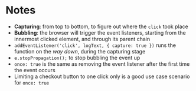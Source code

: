 # Notes

- **Capturing**: from top to bottom, to figure out where the `click` took place
- **Bubbling**: the browser will trigger the event listeners, starting from the innermost clicked element, and through its parent chain
- `addEventListener('click', logText, { capture: true })` runs the function on the *way down*, during the capturing stage
- `e.stopPropagation();` to stop bubbling the event up
- `once: true` is the same as removing the event listener after the first time the event occurs
- Limiting a checkout button to one click only is a good use case scenario for `once: true`
